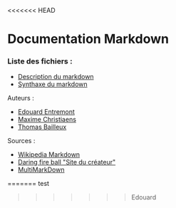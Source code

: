 <<<<<<< HEAD
# Documentation Markdown

### Liste des fichiers :
- [Description du markdown](/description.md)
- [Synthaxe du markdown](/syntaxe.md)

Auteurs :
- [Edouard Entremont](https://github.com/TheDoudou/)
- [Maxime Christiaens](https://github.com/Maxime-Christiaens/)
- [Thomas Bailleux](https://github.com/BailleuxThomas)

Sources :
- [Wikipedia Markdown](https://fr.wikipedia.org/wiki/Markdown) 
- [Daring fire ball "Site du créateur"](https://daringfireball.net/projects/markdown/)
- [MultiMarkDown](https://fr.wikipedia.org/wiki/MultiMarkdown)


=======
test
>>>>>>> Edouard
